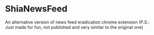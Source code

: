 # ShiaNewsFeed
An alternative version of news feed eradication chrome extension (P.S.: Just made for fun, not published and very similar to the original one)
